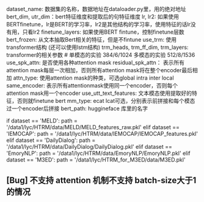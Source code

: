 dataset_name: 数据集的名称，数据地址在dataloader.py里，用的绝对地址
bert_dim, utr_dim：bert特征维度和提取后的句特征维度
lr, lr2: 如果使用BERTfinetune，lr是BERT的学习率，lr2是其他结构的学习率，使用特征的话lr没有用，只看lr2
finetune_layers: 如果使用BERT fintune，控制finetune层数
bert_frozen: 从文本抽取Bert相关的特征，但是不fintune
use_trm: 使用transformer结构 (还可以使用lstm结构)
trm_heads, trm_ff_dim, trm_layers: transformer的相关参数  # 单模态的实验 384/6/1024 多模态的实验  512/8/1536
use_spk_attn: 是否使用各种attention mask
residual_spk_attn： 表示所有attention mask每层一次相加，否则所有attention mask将在整个encoder最后相加
attn_type: 使用attention mask的种类，可选global intra inter local
same_encoder: 表示所有attentionmask使用同一个encoder，否则每个attention mask用一个encoder
use_utt_text_features: 文本模态使用提取好的特征，否则就finetune bert
mm_type: ecat lcat可选，分别表示前拼接和每个模态过一个encoder后拼接
bert_path: huggineface 库里的名字 

if dataset == 'MELD':
    path = '/data1/lyc/HTRM/data/MELD/MELD_features_raw.pkl'
elif dataset == 'IEMOCAP':
    path = '/data1/lyc/HTRM/data/IEMOCAP/IEMOCAP_features.pkl'
elif dataset == 'DailyDialog':
    path = '/data1/lyc/HTRM/data/DailyDialog/DailyDialog.pkl'
elif dataset == 'EmoryNLP':
    path = '/data1/lyc/HTRM/data/EmoryNLP/EmoryNLP.pkl'
elif dataset == 'M3ED':
    path = '/data1/lyc/HTRM_for_M3ED/data/M3ED.pkl'


## [Bug] 不支持 attention 机制不支持 batch-size大于1的情况